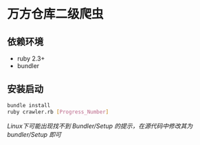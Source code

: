 # 万方仓库二级爬虫

## 依赖环境

- ruby 2.3+
- bundler

## 安装启动

```bash
bundle install
ruby crawler.rb [Progress_Number]
```

*Linux下可能出现找不到 Bundler/Setup 的提示，在源代码中修改其为 bundler/Setup 即可*